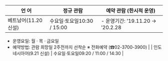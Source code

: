 | **언 어** | **정규 관람** | **예약 관람 (한시적 운영)** |
| --- | --- | --- |
| 베트남어(11.20 신설) | 수요일·토요일10:30 / 15:00 | - 운영기간: ’19.11.20 → ’20.2.28
- 운영요일: 월 · 목 · 금요일
- 예약방법: 관람 희망일 2주전까지 선착순
  ※ 전화예약 (☎02-3700-3900) |
| 인도네시아어(9.21 신설) | 수요일·토요일09:20 / 11:00 / 14:30 |